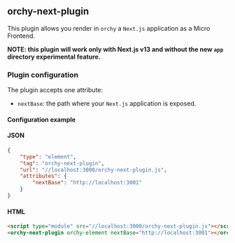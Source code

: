 ## orchy-next-plugin

This plugin allows you render in `orchy` a `Next.js` application as a Micro Frontend.

**NOTE: this plugin will work only with Next.js v13 and without the new `app` directory experimental feature.**

### Plugin configuration

The plugin accepts one attribute:
- `nextBase`: the path where your `Next.js` application is exposed.

#### Configuration example

#### JSON

```json
{
    "type": "element",
    "tag": "orchy-next-plugin",
    "url": "//localhost:3000/orchy-next-plugin.js",
    "attributes": {
        "nextBase": "http://localhost:3001"
    }
}
```

#### HTML

```html
<script type="module" src="//localhost:3000/orchy-next-plugin.js"></script>
<orchy-next-plugin orchy-element nextBase="http://localhost:3001"></orchy-next-plugin>
```